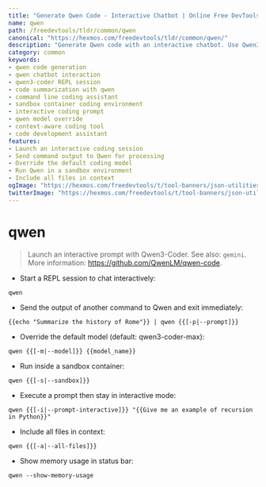 ```yaml
---
title: "Generate Qwen Code - Interactive Chatbot | Online Free DevTools by Hexmos"
name: qwen
path: /freedevtools/tldr/common/qwen
canonical: "https://hexmos.com/freedevtools/tldr/common/qwen/"
description: "Generate Qwen code with an interactive chatbot. Use Qwen3-Coder to create and refine code solutions easily. Free online tool, no registration required."
category: common
keywords:
- qwen code generation
- qwen chatbot interaction
- qwen3-coder REPL session
- code summarization with qwen
- command line coding assistant
- sandbox container coding environment
- interactive coding prompt
- qwen model override
- context-aware coding tool
- code development assistant
features:
- Launch an interactive coding session
- Send command output to Qwen for processing
- Override the default coding model
- Run Qwen in a sandbox environment
- Include all files in context
ogImage: "https://hexmos.com/freedevtools/t/tool-banners/json-utilities-banner.png"
twitterImage: "https://hexmos.com/freedevtools/t/tool-banners/json-utilities-banner.png"
---
```


# qwen

> Launch an interactive prompt with Qwen3-Coder.
> See also: `gemini`.
> More information: <https://github.com/QwenLM/qwen-code>.

- Start a REPL session to chat interactively:

`qwen`

- Send the output of another command to Qwen and exit immediately:

`{{echo "Summarize the history of Rome"}} | qwen {{[-p|--prompt]}}`

- Override the default model (default: qwen3-coder-max):

`qwen {{[-m|--model]}} {{model_name}}`

- Run inside a sandbox container:

`qwen {{[-s|--sandbox]}}`

- Execute a prompt then stay in interactive mode:

`qwen {{[-i|--prompt-interactive]}} "{{Give me an example of recursion in Python}}"`

- Include all files in context:

`qwen {{[-a|--all-files]}}`

- Show memory usage in status bar:

`qwen --show-memory-usage`
